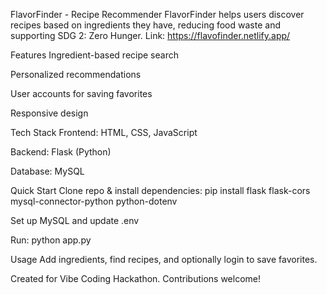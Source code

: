 FlavorFinder - Recipe Recommender 
FlavorFinder helps users discover recipes based on ingredients they have, reducing food waste and supporting SDG 2: Zero Hunger.
Link: https://flavofinder.netlify.app/

Features
Ingredient-based recipe search

Personalized recommendations

User accounts for saving favorites

Responsive design

Tech Stack
Frontend: HTML, CSS, JavaScript

Backend: Flask (Python)

Database: MySQL

Quick Start
Clone repo & install dependencies: pip install flask flask-cors mysql-connector-python python-dotenv

Set up MySQL and update .env

Run: python app.py

Usage
Add ingredients, find recipes, and optionally login to save favorites.

Created for Vibe Coding Hackathon. Contributions welcome!
